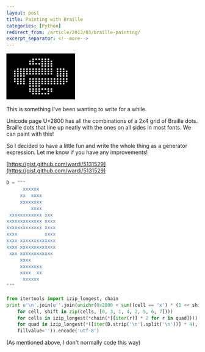```yaml
---
layout: post
title: Painting with Braille
categories: [Python]
redirect_from: /article/2013/03/braille-painting/
excerpt_separator: <!--more-->
---
```


![Braille Python Logo](/media/image/2013/03/braille-python.png "Braille Python Logo")

This is something I've been wanting to write for a while.

Unicode page U+2800 has all the combinations of a 2x4 grid of Braille dots. Braille dots that line up neatly with the ones on all sides in most fonts. We can paint with this!

<!--more-->


So I decided to have a little fun and write the whole thing as a generator expression. Let me know if you have any improvements!

[https://gist.github.com/wardi/5131529](https://gist.github.com/wardi/5131529)

```python
D = """
      xxxxxx
     xx  xxxx
     xxxxxxxx
         xxxx
 xxxxxxxxxxxx xxx
xxxxxxxxxxxxx xxxx
xxxxxxxxxxxxx xxxx
xxxx          xxxx
xxxx xxxxxxxxxxxxx
xxxx xxxxxxxxxxxxx
 xxx xxxxxxxxxxxx
     xxxx
     xxxxxxxx
     xxxx  xx
      xxxxxx
"""

from itertools import izip_longest, chain
print u'\n'.join(u''.join(unichr(0x2800 + sum((cell == 'x') * (1 << shift)
    for cell, shift in zip(cells, [0, 3, 1, 4, 2, 5, 6, 7])))
    for cells in izip_longest(*chain(*[[iter(r)] * 2 for r in quad])))
    for quad in izip_longest(*([iter(D.strip('\n').split('\n'))] * 4),
    fillvalue='')).encode('utf-8')
```

(As mentioned above, I don't normally code this way)
